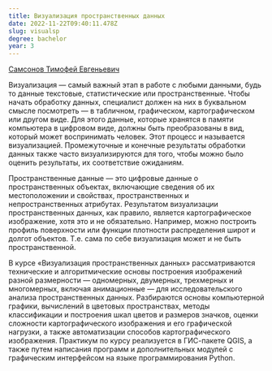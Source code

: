 ```yaml
---
title: Визуализация пространственных данных
date: 2022-11-22T09:40:11.478Z
slug: visualsp
degree: bachelor
year: 3
---
```


[Самсонов Тимофей Евгеньевич](./people/samsonov)

Визуализация — самый важный этап в работе с любыми данными, будь то данные текстовые, статистические или пространственные. Чтобы начать обработку данных, специалист должен на них в буквальном смысле посмотреть — в табличном, графическом, картографическом или другом виде. Для этого данные, которые хранятся в памяти компьютера в цифровом виде, должны быть преобразованы в вид, который может воспринимать человек. Этот процесс и называется визуализацией. Промежуточные и конечные результаты обработки данных также часто визуализируются для того, чтобы можно было оценить результаты, их соответствие ожиданиям.</div>

Пространственные данные — это цифровые данные о пространственных объектах, включающие сведения об их местоположении и свойствах, пространственных и непространственных атрибутах. Результатом визуализации пространственных данных, как правило, является картографическое изображение, хотя это и не обязательно. Например, можно построить профиль поверхности или функции плотности распределения широт и долгот объектов. Т.е. сама по себе визуализация может и не быть пространственной.</div>

В курсе «Визуализация пространственных данных» рассматриваются технические и алгоритмические основы построения изображений разной размерности — одномерных, двумерных, трехмерных и многомерных, включая анимационные — для исследовательского анализа пространственных данных. Разбираются основы компьютерной графики, вычислений в цветовых пространствах, методы классификации и построения шкал цветов и размеров значков, оценки сложности картографического изображения и его графической нагрузки, а также автоматизации способов картографического изображения. Практикум по курсу реализуется в ГИС-пакете QGIS, а также путем написания программ и дополнительных модулей с графическим интерфейсом на языке программирования Python.</div>
